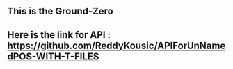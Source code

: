 
## This is the Ground-Zero

## Here is the link for API : https://github.com/ReddyKousic/APIForUnNamedPOS-WITH-T-FILES



